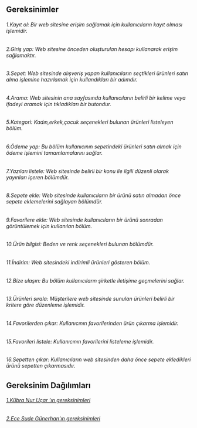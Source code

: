## Gereksinimler

###### 1.Kayıt ol: Bir web sitesine erişim sağlamak için kullanıcıların kayıt olması işlemidir.
###### 2.Giriş yap: Web sitesine önceden oluşturulan hesapı kullanarak erişim sağlamaktır.
###### 3.Sepet: Web sitesinde alışveriş yapan kullanıcıların seçtikleri ürünleri satın alma işlemine hazırlamak için kullandıkları bir adımdır.
###### 4.Arama: Web sitesinin ana sayfasında kullanıcıların belirli bir kelime veya ifadeyi aramak için tıkladıkları bir butondur.
###### 5.Kategori: Kadın,erkek,çocuk seçenekleri bulunan ürünleri listeleyen bölüm.
###### 6.Ödeme yap: Bu bölüm kullanıcının sepetindeki ürünleri satın almak için ödeme işlemini tamamlamalarını sağlar.
###### 7.Yazıları listele: Web sitesinde belirli bir konu ile ilgili düzenli olarak yayınları içeren bölümdür.
###### 8.Sepete ekle: Web sitesinde kullanıcıların bir ürünü satın almadan önce sepete eklemelerini sağlayan bölümdür.
###### 9.Favorilere ekle: Web sitesinde kullanıcıların bir ürünü sonradan görüntülemek için kullanılan bölüm.
###### 10.Ürün bilgisi: Beden ve renk seçenekleri bulunan bölümdür.
###### 11.İndirim: Web sitesindeki indirimli ürünleri gösteren bölüm.
###### 12.Bize ulaşın: Bu bölüm kullanıcıların şirketle iletişime geçmelerini sağlar.
###### 13.Ürünleri sırala: Müşterilere web sitesinde sunulan ürünleri belirli bir kritere göre düzenleme işlemidir.
###### 14.Favorilerden çıkar: Kullanıcının favorilerinden ürün çıkarma işlemidir.
###### 15.Favorileri listele: Kullanıcının favorilerini listeleme işlemidir.
###### 16.Sepetten çıkar: Kullanıcıların web sitesinden daha önce sepete ekledikleri ürünü sepetten çıkarmasıdır.


## Gereksinim Dağılımları 
###### [1.Kübra Nur Uçar 'ın gereksinimleri](kubra.md)
###### [2.Ece Sude Günerhan'ın gereksinimleri](ece.md)
